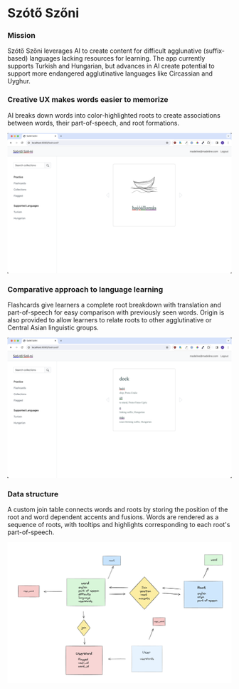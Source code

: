 # Szótő Szőni

### Mission

Szótő Szőni leverages AI to create content for difficult agglunative (suffix-based) languages lacking resources for learning. The app currently supports Turkish and Hungarian, but advances in AI create potential to support more endangered agglutinative languages like Circassian and Uyghur.

### Creative UX makes words easier to memorize

AI breaks down words into color-highlighted roots to create associations between words, their part-of-speech, and root formations.

<img src="./static/hajoallomas.png">

### Comparative approach to language learning

Flashcards give learners a complete root breakdown with translation and part-of-speech for easy comparison with previously seen words. Origin is also provided to allow learners to relate roots to other agglutinative or Central Asian linguistic groups.

<img src="./static/dock.png">

### Data structure

A custom join table connects words and roots by storing the position of the root and word dependent accents and fusions. Words are rendered as a sequence of roots, with tooltips and highlights corresponding to each root's part-of-speech.

<img  alt="entity table" src="./static/entity_diagram.png">
